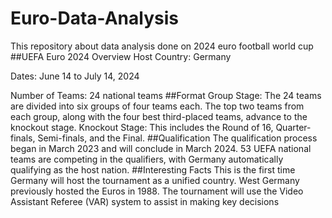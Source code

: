 # Euro-Data-Analysis
This repository  about  data analysis done on 2024 euro football world cup
##UEFA Euro 2024 Overview
Host Country: Germany

Dates: June 14 to July 14, 2024

Number of Teams: 24 national teams
##Format
Group Stage: The 24 teams are divided into six groups of four teams each. The top two teams from each group, along with the four best third-placed teams, advance to the knockout stage.
Knockout Stage: This includes the Round of 16, Quarter-finals, Semi-finals, and the Final.
##Qualification
The qualification process began in March 2023 and will conclude in March 2024.
53 UEFA national teams are competing in the qualifiers, with Germany automatically qualifying as the host nation.
##Interesting Facts
This is the first time Germany will host the tournament as a unified country. West Germany previously hosted the Euros in 1988.
The tournament will use the Video Assistant Referee (VAR) system to assist in making key decisions
